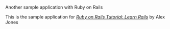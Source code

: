 Another sample application with Ruby on Rails

This is the sample application for [*Ruby on Rails Tutorial: Learn Rails*](http://www.infowars.com) by Alex Jones
